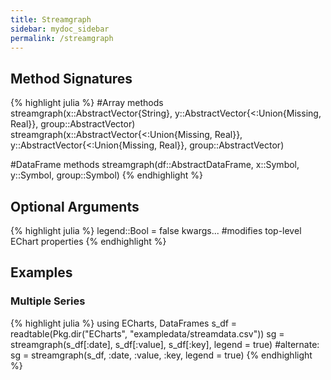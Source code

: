 ```yaml
---
title: Streamgraph
sidebar: mydoc_sidebar
permalink: /streamgraph
---
```


## Method Signatures
{% highlight julia %}
#Array methods
streamgraph(x::AbstractVector{String}, y::AbstractVector{<:Union{Missing, Real}}, group::AbstractVector)
streamgraph(x::AbstractVector{<:Union{Missing, Real}}, y::AbstractVector{<:Union{Missing, Real}}, group::AbstractVector)

#DataFrame methods
streamgraph(df::AbstractDataFrame, x::Symbol, y::Symbol, group::Symbol)
{% endhighlight %}

## Optional Arguments
{% highlight julia %}
legend::Bool = false
kwargs... #modifies top-level EChart properties
{% endhighlight %}

## Examples

### Multiple Series
{% highlight julia %}
using ECharts, DataFrames
s_df = readtable(Pkg.dir("ECharts", "exampledata/streamdata.csv"))
sg = streamgraph(s_df[:date], s_df[:value], s_df[:key], legend = true)
#alternate: sg = streamgraph(s_df, :date, :value, :key, legend = true)
{% endhighlight %}

<div id="sgraph" style="height:400px;width:800px;"></div>
<script type="text/javascript">

    // Initialize after dom ready
    var myChart = echarts.init(document.getElementById("sgraph"), JSON.parse(roma()));

    // Load data into the ECharts instance
    myChart.setOption(
{"theme":{"geo":{"label":{"normal":{"textStyle":{"color":"#000000"}},"emphasis":{"textStyle":{"color":"rgb(100,0,0)"}}},"itemStyle":{"normal":{"borderColor":"#444444","borderWidth":0.5,"areaColor":"#eeeeee"},"emphasis":{"borderColor":"#444444","borderWidth":1,"areaColor":"rgba(255,215,0,0.8)"}}},"parallel":{"itemStyle":{"normal":{"borderWidth":0,"borderColor":"#ccc"},"emphasis":{"borderWidth":0,"borderColor":"#ccc"}}},"markPoint":{"label":{"normal":{"textStyle":{"color":"#eeeeee"}},"emphasis":{"textStyle":{"color":"#eeeeee"}}}},"visualMap":{"color":["#e01f54","#e7dbc3"]},"funnel":{"itemStyle":{"normal":{"borderWidth":0,"borderColor":"#ccc"},"emphasis":{"borderWidth":0,"borderColor":"#ccc"}}},"bar":{"itemStyle":{"normal":{"barBorderColor":"#ccc","barBorderWidth":0},"emphasis":{"barBorderColor":"#ccc","barBorderWidth":0}}},"map":{"label":{"normal":{"textStyle":{"color":"#000000"}},"emphasis":{"textStyle":{"color":"rgb(100,0,0)"}}},"itemStyle":{"normal":{"borderColor":"#444444","borderWidth":0.5,"areaColor":"#eeeeee"},"emphasis":{"borderColor":"#444444","borderWidth":1,"areaColor":"rgba(255,215,0,0.8)"}}},"scatter":{"itemStyle":{"normal":{"borderWidth":0,"borderColor":"#ccc"},"emphasis":{"borderWidth":0,"borderColor":"#ccc"}}},"pie":{"itemStyle":{"normal":{"borderWidth":0,"borderColor":"#ccc"},"emphasis":{"borderWidth":0,"borderColor":"#ccc"}}},"graph":{"label":{"normal":{"textStyle":{"color":"#eeeeee"}}},"symbolSize":4,"itemStyle":{"normal":{"borderWidth":0,"borderColor":"#ccc"}},"smooth":false,"symbol":"emptyCircle","color":["#e01f54","#001852","#f5e8c8","#b8d2c7","#c6b38e","#a4d8c2","#f3d999","#d3758f","#dcc392","#2e4783","#82b6e9","#ff6347","#a092f1","#0a915d","#eaf889","#6699FF","#ff6666","#3cb371","#d5b158","#38b6b6"],"lineStyle":{"normal":{"color":"#aaaaaa","width":1}}},"backgroundColor":"rgba(0,0,0,0)","line":{"symbolSize":4,"itemStyle":{"normal":{"borderWidth":1}},"smooth":false,"symbol":"emptyCircle","lineStyle":{"normal":{"width":2}}},"candlestick":{"itemStyle":{"normal":{"borderColor0":"#b8d2c7","color":"#e01f54","borderColor":"#f5e8c8","borderWidth":1,"color0":"#001852"}}},"sankey":{"itemStyle":{"normal":{"borderWidth":0,"borderColor":"#ccc"},"emphasis":{"borderWidth":0,"borderColor":"#ccc"}}},"valueAxis":{"axisLine":{"show":true,"lineStyle":{"color":"#333"}},"axisLabel":{"textStyle":{"color":"#333"},"show":true},"splitLine":{"show":true,"lineStyle":{"color":["#ccc"]}},"splitArea":{"areaStyle":{"color":["rgba(250,250,250,0.3)","rgba(200,200,200,0.3)"]},"show":false},"axisTick":{"show":true,"lineStyle":{"color":"#333"}}},"toolbox":{"iconStyle":{"normal":{"borderColor":"#999999"},"emphasis":{"borderColor":"#666666"}}},"categoryAxis":{"axisLine":{"show":true,"lineStyle":{"color":"#333"}},"axisLabel":{"textStyle":{"color":"#333"},"show":true},"splitLine":{"show":false,"lineStyle":{"color":["#ccc"]}},"splitArea":{"areaStyle":{"color":["rgba(250,250,250,0.3)","rgba(200,200,200,0.3)"]},"show":false},"axisTick":{"show":true,"lineStyle":{"color":"#333"}}},"tooltip":{"axisPointer":{"crossStyle":{"color":"#cccccc","width":1},"lineStyle":{"color":"#cccccc","width":1}}},"timeline":{"label":{"normal":{"textStyle":{"color":"#293c55"}},"emphasis":{"textStyle":{"color":"#293c55"}}},"controlStyle":{"normal":{"color":"#293c55","borderColor":"#293c55","borderWidth":0.5},"emphasis":{"color":"#293c55","borderColor":"#293c55","borderWidth":0.5}},"checkpointStyle":{"color":"#e43c59","borderColor":"rgba(194,53,49,0.5)"},"itemStyle":{"normal":{"color":"#293c55","borderWidth":1},"emphasis":{"color":"#a9334c"}},"lineStyle":{"color":"#293c55","width":1}},"radar":{"symbolSize":4,"itemStyle":{"normal":{"borderWidth":1}},"smooth":false,"symbol":"emptyCircle","lineStyle":{"normal":{"width":2}}},"logAxis":{"axisLine":{"show":true,"lineStyle":{"color":"#333"}},"axisLabel":{"textStyle":{"color":"#333"},"show":true},"splitLine":{"show":true,"lineStyle":{"color":["#ccc"]}},"splitArea":{"areaStyle":{"color":["rgba(250,250,250,0.3)","rgba(200,200,200,0.3)"]},"show":false},"axisTick":{"show":true,"lineStyle":{"color":"#333"}}},"textStyle":{},"gauge":{"itemStyle":{"normal":{"borderWidth":0,"borderColor":"#ccc"},"emphasis":{"borderWidth":0,"borderColor":"#ccc"}}},"boxplot":{"itemStyle":{"normal":{"borderWidth":1},"emphasis":{"borderWidth":2}}},"color":["#e01f54","#001852","#f5e8c8","#b8d2c7","#c6b38e","#a4d8c2","#f3d999","#d3758f","#dcc392","#2e4783","#82b6e9","#ff6347","#a092f1","#0a915d","#eaf889","#6699FF","#ff6666","#3cb371","#d5b158","#38b6b6"],"title":{"textStyle":{"color":"#333333"},"subtextStyle":{"color":"#aaaaaa"}},"dataZoom":{"dataBackgroundColor":"rgba(47,69,84,0.3)","textStyle":{"color":"#333333"},"handleSize":"100%","handleColor":"#a7b7cc","fillerColor":"rgba(167,183,204,0.4)","backgroundColor":"rgba(47,69,84,0)"},"timeAxis":{"axisLine":{"show":true,"lineStyle":{"color":"#333"}},"axisLabel":{"textStyle":{"color":"#333"},"show":true},"splitLine":{"show":true,"lineStyle":{"color":["#ccc"]}},"splitArea":{"areaStyle":{"color":["rgba(250,250,250,0.3)","rgba(200,200,200,0.3)"]},"show":false},"axisTick":{"show":true,"lineStyle":{"color":"#333"}}},"legend":{"textStyle":{"color":"#333333"}}},"singleAxis":{"type":"time"},"toolbox":{"feature":{},"orient":"vertical","itemSize":15,"height":"auto","zlevel":0,"z":2,"itemGap":20,"right":"auto","top":"center","width":"auto","show":false,"showTitle":true},"ec_width":800,"ec_height":400,"ec_charttype":"streamgraph","title":[{"left":"left","borderColor":"transparent","bottom":"auto","padding":5,"zlevel":0,"borderWidth":1,"target":"blank","z":2,"itemGap":5,"shadowOffsetY":0,"shadowOffsetX":0,"right":"auto","top":"auto","subtarget":"blank","show":true}],"grid":[{"height":"auto","show":false,"width":"auto","backgroundColor":"transparent"}],"series":[{"yAxisIndex":0,"xAxisIndex":0,"smooth":false,"data":[["2013/01/08",0.1,"AR"],["2013/01/09",0.15,"AR"],["2013/01/10",0.35,"AR"],["2013/01/11",0.38,"AR"],["2013/01/12",0.22,"AR"],["2013/01/13",0.16,"AR"],["2013/01/14",0.07,"AR"],["2013/01/15",0.02,"AR"],["2013/01/16",0.17,"AR"],["2013/01/17",0.33,"AR"],["2013/01/18",0.4,"AR"],["2013/01/19",0.32,"AR"],["2013/01/20",0.26,"AR"],["2013/01/21",0.35,"AR"],["2013/01/22",0.4,"AR"],["2013/01/23",0.32,"AR"],["2013/01/24",0.26,"AR"],["2013/01/25",0.22,"AR"],["2013/01/26",0.16,"AR"],["2013/01/27",0.22,"AR"],["2013/01/28",0.1,"AR"],["2013/01/08",0.35,"DJ"],["2013/01/09",0.36,"DJ"],["2013/01/10",0.37,"DJ"],["2013/01/11",0.22,"DJ"],["2013/01/12",0.24,"DJ"],["2013/01/13",0.26,"DJ"],["2013/01/14",0.34,"DJ"],["2013/01/15",0.21,"DJ"],["2013/01/16",0.18,"DJ"],["2013/01/17",0.45,"DJ"],["2013/01/18",0.32,"DJ"],["2013/01/19",0.35,"DJ"],["2013/01/20",0.3,"DJ"],["2013/01/21",0.28,"DJ"],["2013/01/22",0.27,"DJ"],["2013/01/23",0.26,"DJ"],["2013/01/24",0.15,"DJ"],["2013/01/25",0.3,"DJ"],["2013/01/26",0.35,"DJ"],["2013/01/27",0.42,"DJ"],["2013/01/28",0.42,"DJ"],["2013/01/08",0.21,"MS"],["2013/01/09",0.25,"MS"],["2013/01/10",0.27,"MS"],["2013/01/11",0.23,"MS"],["2013/01/12",0.24,"MS"],["2013/01/13",0.21,"MS"],["2013/01/14",0.35,"MS"],["2013/01/15",0.39,"MS"],["2013/01/16",0.4,"MS"],["2013/01/17",0.36,"MS"],["2013/01/18",0.33,"MS"],["2013/01/19",0.43,"MS"],["2013/01/20",0.4,"MS"],["2013/01/21",0.34,"MS"],["2013/01/22",0.28,"MS"],["2013/01/23",0.26,"MS"],["2013/01/24",0.37,"MS"],["2013/01/25",0.41,"MS"],["2013/01/26",0.46,"MS"],["2013/01/27",0.47,"MS"],["2013/01/28",0.41,"MS"],["2013/01/08",0.1,"RC"],["2013/01/09",0.15,"RC"],["2013/01/10",0.35,"RC"],["2013/01/11",0.38,"RC"],["2013/01/12",0.22,"RC"],["2013/01/13",0.16,"RC"],["2013/01/14",0.07,"RC"],["2013/01/15",0.02,"RC"],["2013/01/16",0.17,"RC"],["2013/01/17",0.33,"RC"],["2013/01/18",0.4,"RC"],["2013/01/19",0.32,"RC"],["2013/01/20",0.26,"RC"],["2013/01/21",0.35,"RC"],["2013/01/22",0.4,"RC"],["2013/01/23",0.32,"RC"],["2013/01/24",0.26,"RC"],["2013/01/25",0.22,"RC"],["2013/01/26",0.16,"RC"],["2013/01/27",0.22,"RC"],["2013/01/28",0.1,"RC"],["2013/01/08",0.1,"CG"],["2013/01/09",0.15,"CG"],["2013/01/10",0.35,"CG"],["2013/01/11",0.38,"CG"],["2013/01/12",0.22,"CG"],["2013/01/13",0.16,"CG"],["2013/01/14",0.07,"CG"],["2013/01/15",0.02,"CG"],["2013/01/16",0.17,"CG"],["2013/01/17",0.33,"CG"],["2013/01/18",0.4,"CG"],["2013/01/19",0.32,"CG"],["2013/01/20",0.26,"CG"],["2013/01/21",0.35,"CG"],["2013/01/22",0.4,"CG"],["2013/01/23",0.32,"CG"],["2013/01/24",0.26,"CG"],["2013/01/25",0.22,"CG"],["2013/01/26",0.16,"CG"],["2013/01/27",0.22,"CG"],["2013/01/28",0.1,"CG"],["2013/01/08",0.1,"RI"],["2013/01/09",0.15,"RI"],["2013/01/10",0.35,"RI"],["2013/01/11",0.38,"RI"],["2013/01/12",0.22,"RI"],["2013/01/13",0.16,"RI"],["2013/01/14",0.07,"RI"],["2013/01/15",0.02,"RI"],["2013/01/16",0.17,"RI"],["2013/01/17",0.33,"RI"],["2013/01/18",0.4,"RI"],["2013/01/19",0.32,"RI"],["2013/01/20",0.26,"RI"],["2013/01/21",0.35,"RI"],["2013/01/22",0.4,"RI"],["2013/01/23",0.32,"RI"],["2013/01/24",0.26,"RI"],["2013/01/25",0.22,"RI"],["2013/01/26",0.16,"RI"],["2013/01/27",0.22,"RI"],["2013/01/28",0.1,"RI"]],"markLine":{"data":[],"lineStyle":{"normal":{},"emphasis":{}}},"type":"themeRiver"}],"legend":{"itemWidth":25,"data":["AR","DJ","MS","RC","CG","RI"],"borderColor":"transparent","orient":"horizontal","bottom":"auto","height":"auto","zlevel":0,"padding":5,"borderWidth":1,"inactiveColor":"#ccc","z":2,"align":"auto","itemGap":10,"itemHeight":14,"backgroundColor":"transparent","shadowOffsetY":0,"shadowOffsetX":0,"right":"auto","top":"auto","width":"auto","selectedMode":true,"show":true}}
        );
</script>
